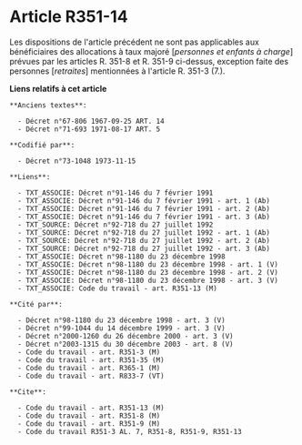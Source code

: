 # Article R351-14

Les dispositions de l'article précédent ne sont pas applicables aux bénéficiaires des allocations à taux majoré [*personnes
et enfants à charge*] prévues par les articles R. 351-8 et R. 351-9 ci-dessus, exception faite des personnes [*retraites*]
mentionnées à l'article R. 351-3 (7.).

**Liens relatifs à cet article**

	**Anciens textes**:

	  - Décret n°67-806 1967-09-25 ART. 14
	  - Décret n°71-693 1971-08-17 ART. 5

	**Codifié par**:

	  - Décret n°73-1048 1973-11-15

	**Liens**:

	  - TXT_ASSOCIE: Décret n°91-146 du 7 février 1991
	  - TXT_ASSOCIE: Décret n°91-146 du 7 février 1991 - art. 1 (Ab)
	  - TXT_ASSOCIE: Décret n°91-146 du 7 février 1991 - art. 2 (Ab)
	  - TXT_ASSOCIE: Décret n°91-146 du 7 février 1991 - art. 3 (Ab)
	  - TXT_SOURCE: Décret n°92-718 du 27 juillet 1992
	  - TXT_SOURCE: Décret n°92-718 du 27 juillet 1992 - art. 1 (Ab)
	  - TXT_SOURCE: Décret n°92-718 du 27 juillet 1992 - art. 2 (Ab)
	  - TXT_SOURCE: Décret n°92-718 du 27 juillet 1992 - art. 3 (Ab)
	  - TXT_ASSOCIE: Décret n°98-1180 du 23 décembre 1998
	  - TXT_ASSOCIE: Décret n°98-1180 du 23 décembre 1998 - art. 1 (V)
	  - TXT_ASSOCIE: Décret n°98-1180 du 23 décembre 1998 - art. 2 (V)
	  - TXT_ASSOCIE: Décret n°98-1180 du 23 décembre 1998 - art. 3 (V)
	  - TXT_ASSOCIE: Code du travail - art. R351-13 (M)

	**Cité par**:

	  - Décret n°98-1180 du 23 décembre 1998 - art. 3 (V)
	  - Décret n°99-1044 du 14 décembre 1999 - art. 3 (V)
	  - Décret n°2000-1260 du 26 décembre 2000 - art. 3 (V)
	  - Décret n°2003-1315 du 30 décembre 2003 - art. 8 (V)
	  - Code du travail - art. R351-3 (M)
	  - Code du travail - art. R351-35 (M)
	  - Code du travail - art. R365-1 (M)
	  - Code du travail - art. R833-7 (VT)

	**Cite**:

	  - Code du travail - art. R351-13 (M)
	  - Code du travail - art. R351-8 (M)
	  - Code du travail - art. R351-9 (M)
	  - Code du travail R351-3 AL. 7, R351-8, R351-9, R351-13
